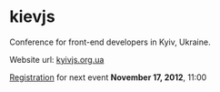 kievjs
======

Conference for front-end developers in Kyiv, Ukraine.

Website url: [kyivjs.org.ua](http://kyivjs.org.ua)

[Registration](http://kyivjs.org.ua/registration.html) for next event **November 17, 2012**, 11:00
